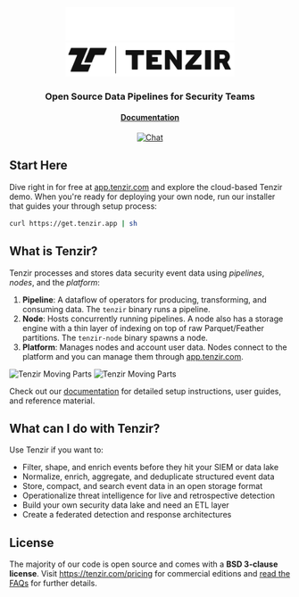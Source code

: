 <p align="center">
<img src="./web/static/img/tenzir-white.svg#gh-dark-mode-only" width="60%" alt="Tenzir">
<img src="./web/static/img/tenzir-black.svg#gh-light-mode-only" width="60%" alt="Tenzir">
</p>
<h3 align="center">
Open Source Data Pipelines for Security Teams
</h3>
</p>

<h4 align="center">

[Documentation](https://docs.tenzir.com)

</h4>
<div align="center">

[![Chat][chat-badge]](https://discord.tenzir.com)

</div>

[chat-badge]: https://img.shields.io/badge/Discord-Community%20Chat-brightgreen?logo=discord&color=purple&style=social

## Start Here

Dive right in for free at [app.tenzir.com][app] and explore the cloud-based
Tenzir demo. When you're ready for deploying your own node, run our installer
that guides your through setup process:

```bash
curl https://get.tenzir.app | sh
```

## What is Tenzir?

Tenzir processes and stores data security event data using *pipelines*, *nodes*,
and the *platform*:

1. **Pipeline**: A dataflow of operators for producing, transforming, and
   consuming data. The `tenzir` binary runs a pipeline.
2. **Node**: Hosts concurrently running pipelines. A node also has a
   storage engine with a thin layer of indexing on top of raw Parquet/Feather
   partitions. The `tenzir-node` binary spawns a node.
3. **Platform**: Manages nodes and account user data. Nodes connect to the
   platform and you can manage them through [app.tenzir.com][app].

![Tenzir Moving Parts](./web/static/img/readme/moving-parts.excalidraw.light.png#gh-light-mode-only)
![Tenzir Moving Parts](./web/static/img/readme/moving-parts.excalidraw.dark.png#gh-dark-mode-only)

Check out our [documentation](https://docs.tenzir.com) for detailed setup
instructions, user guides, and reference material.

## What can I do with Tenzir?

Use Tenzir if you want to:

- Filter, shape, and enrich events before they hit your SIEM or data lake
- Normalize, enrich, aggregate, and deduplicate structured event data
- Store, compact, and search event data in an open storage format
- Operationalize threat intelligence for live and retrospective detection
- Build your own security data lake and need an ETL layer
- Create a federated detection and response architectures

## License

The majority of our code is open source and comes with a **BSD 3-clause
license**. Visit <https://tenzir.com/pricing> for commercial editions and [read
the FAQs](https://docs.tenzir.com/faqs) for further details.

[app]: https://app.tenzir.com

